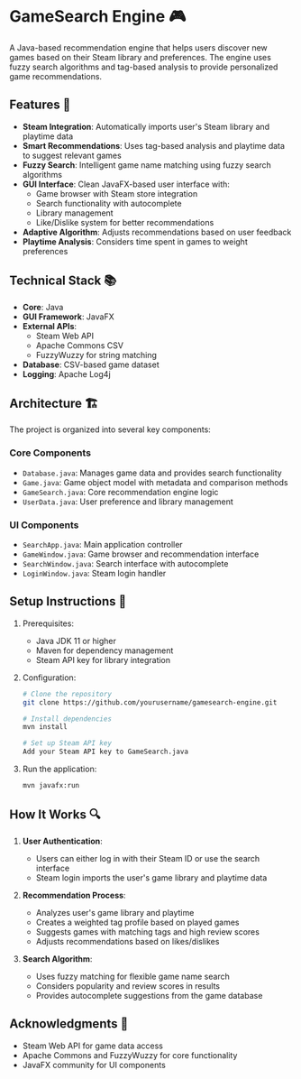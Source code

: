 # GameSearch Engine 🎮

A Java-based recommendation engine that helps users discover new games based on their Steam library and preferences. The engine uses fuzzy search algorithms and tag-based analysis to provide personalized game recommendations.

## Features 🌟

- **Steam Integration**: Automatically imports user's Steam library and playtime data
- **Smart Recommendations**: Uses tag-based analysis and playtime data to suggest relevant games
- **Fuzzy Search**: Intelligent game name matching using fuzzy search algorithms
- **GUI Interface**: Clean JavaFX-based user interface with:
  - Game browser with Steam store integration
  - Search functionality with autocomplete
  - Library management
  - Like/Dislike system for better recommendations
- **Adaptive Algorithm**: Adjusts recommendations based on user feedback
- **Playtime Analysis**: Considers time spent in games to weight preferences

## Technical Stack 📚

- **Core**: Java
- **GUI Framework**: JavaFX
- **External APIs**: 
  - Steam Web API
  - Apache Commons CSV
  - FuzzyWuzzy for string matching
- **Database**: CSV-based game dataset
- **Logging**: Apache Log4j

## Architecture 🏗️

The project is organized into several key components:

### Core Components
- `Database.java`: Manages game data and provides search functionality
- `Game.java`: Game object model with metadata and comparison methods
- `GameSearch.java`: Core recommendation engine logic
- `UserData.java`: User preference and library management

### UI Components
- `SearchApp.java`: Main application controller
- `GameWindow.java`: Game browser and recommendation interface
- `SearchWindow.java`: Search interface with autocomplete
- `LoginWindow.java`: Steam login handler

## Setup Instructions 🚀

1. Prerequisites:
   - Java JDK 11 or higher
   - Maven for dependency management
   - Steam API key for library integration

2. Configuration:
   ```bash
   # Clone the repository
   git clone https://github.com/yourusername/gamesearch-engine.git
   
   # Install dependencies
   mvn install
   
   # Set up Steam API key
   Add your Steam API key to GameSearch.java
   ```

3. Run the application:
   ```bash
   mvn javafx:run
   ```

## How It Works 🔍

1. **User Authentication**:
   - Users can either log in with their Steam ID or use the search interface
   - Steam login imports the user's game library and playtime data

2. **Recommendation Process**:
   - Analyzes user's game library and playtime
   - Creates a weighted tag profile based on played games
   - Suggests games with matching tags and high review scores
   - Adjusts recommendations based on likes/dislikes

3. **Search Algorithm**:
   - Uses fuzzy matching for flexible game name search
   - Considers popularity and review scores in results
   - Provides autocomplete suggestions from the game database

## Acknowledgments 👏

- Steam Web API for game data access
- Apache Commons and FuzzyWuzzy for core functionality
- JavaFX community for UI components
